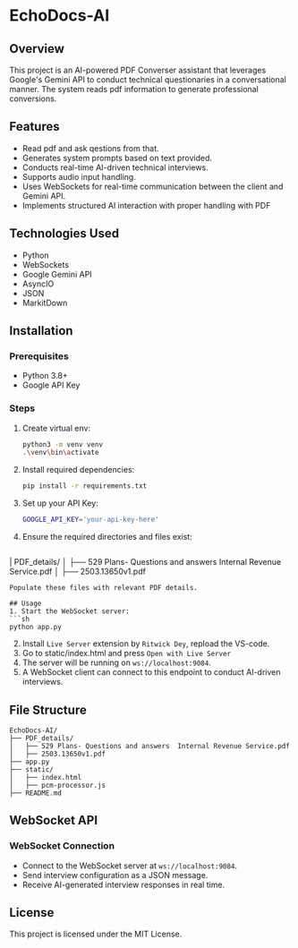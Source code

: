 # EchoDocs-AI

## Overview
This project is an AI-powered PDF Converser assistant that leverages Google's Gemini API to conduct technical questionaries in a conversational manner. The system reads pdf information to generate professional conversions.

## Features
- Read pdf and ask qestions from that.
- Generates system prompts based on text provided.
- Conducts real-time AI-driven technical interviews.
- Supports audio input handling.
- Uses WebSockets for real-time communication between the client and Gemini API.
- Implements structured AI interaction with proper handling with PDF

## Technologies Used
- Python
- WebSockets
- Google Gemini API
- AsyncIO
- JSON
- MarkitDown

## Installation
### Prerequisites
- Python 3.8+
- Google API Key

### Steps
1. Create virtual env:
   ```sh
   python3 -m venv venv
   .\venv\bin\activate
   ```
2. Install required dependencies:
   ```sh
   pip install -r requirements.txt
   ```
3. Set up your API Key:
   ```sh
   GOOGLE_API_KEY='your-api-key-here'
   ```
4. Ensure the required directories and files exist:
   ```
|   PDF_details/
│   ├── 529 Plans- Questions and answers  Internal Revenue Service.pdf
│   ├── 2503.13650v1.pdf
   ```
   Populate these files with relevant PDF details.

## Usage
1. Start the WebSocket server:
   ```sh
   python app.py
   ```
2. Install `Live Server` extension by `Ritwick Dey`, repload the VS-code.
3. Go to static/index.html and press `Open with Live Server`
4. The server will be running on `ws://localhost:9084`.
5. A WebSocket client can connect to this endpoint to conduct AI-driven interviews.

## File Structure
```
EchoDocs-AI/
├── PDF_details/
│   ├── 529 Plans- Questions and answers  Internal Revenue Service.pdf
│   ├── 2503.13650v1.pdf
├── app.py
├── static/
│   ├── index.html
│   ├── pcm-processor.js
├── README.md
```

## WebSocket API
### WebSocket Connection
- Connect to the WebSocket server at `ws://localhost:9084`.
- Send interview configuration as a JSON message.
- Receive AI-generated interview responses in real time.

## License
This project is licensed under the MIT License.

